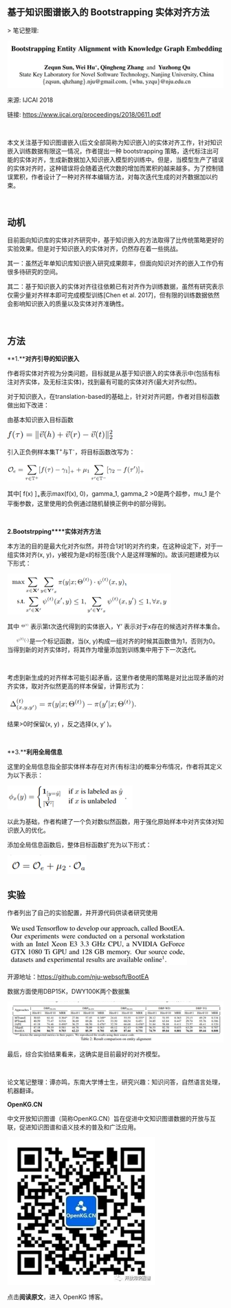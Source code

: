 
## 基于知识图谱嵌入的 Bootstrapping 实体对齐方法

&gt; 笔记整理: 

![](img/基于知识图谱嵌入的-Bootstrapping-实体对齐方法.md_1.png)

来源: IJCAI 2018

链接: https://www.ijcai.org/proceedings/2018/0611.pdf

 

本文关注基于知识图谱嵌入(后文全部简称为知识嵌入)的实体对齐工作，针对知识嵌入训练数据有限这一情况，作者提出一种 bootstrapping 策略，迭代标注出可能的实体对齐，生成新数据加入知识嵌入模型的训练中。但是，当模型生产了错误的实体对齐时，这种错误将会随着迭代次数的增加而累积的越来越多。为了控制错误累积，作者设计了一种对齐样本编辑方法，对每次迭代生成的对齐数据加以约束。

 

## **动机**

目前面向知识库的实体对齐研究中，基于知识嵌入的方法取得了比传统策略更好的实验效果。但是对于知识嵌入的实体对齐，仍然存在着一些挑战。

其一：虽然近年单知识库知识嵌入研究成果颇丰，但面向知识对齐的嵌入工作仍有很多待研究的空间。

其二：基于知识嵌入的实体对齐往往依赖已有对齐作为训练数据，虽然有研究表示仅需少量对齐样本即可完成模型训练[Chen et al. 2017]，但有限的训练数据依然会影响知识嵌入的质量以及实体对齐准确性。

 

## **方法**

**1.****对齐引导的知识嵌入**

作者将实体对齐视为分类问题，目标就是从基于知识嵌入的实体表示中(包括有标注对齐实体，及无标注实体)，找到最有可能的实体对齐(最大对齐似然)。

对于知识嵌入，在translation-based的基础上，针对对齐问题，作者对目标函数做出如下改进：

由基本知识嵌入目标函数

![](img/基于知识图谱嵌入的-Bootstrapping-实体对齐方法.md_2.png)



引入正负例样本集T<sup>+</sup>与T<sup>-</sup>，将目标函数改写为：

![](img/基于知识图谱嵌入的-Bootstrapping-实体对齐方法.md_3.png)



其中[ f(x) ]<sub>+</sub>表示max(f(x), 0)，gamma_1, gamma_2 &gt;0是两个超参，mu_1 是个平衡参数，这里使用的负例通过随机替换正例中的部分得到。

 

**2.Bootstrpping****实体对齐方法**

本方法的目的是最大化对齐似然，并符合1对1的对齐约束，在这种设定下，对于一组实体对齐(x, y)，y被视为是x的标签(我个人是这样理解的)。故该问题建模为以下形式：

![](img/基于知识图谱嵌入的-Bootstrapping-实体对齐方法.md_4.png)

其中 ![](img/基于知识图谱嵌入的-Bootstrapping-实体对齐方法.md_5.png) 表示第t次迭代得到的实体嵌入，Y’ 表示对于x存在的候选对齐样本集合。

     ![](img/基于知识图谱嵌入的-Bootstrapping-实体对齐方法.md_6.png)是一个标记函数，当(x, y)构成一组对齐的时候其函数值为1，否则为0。当得到新的对齐实体时，将其作为增量添加到训练集中用于下一次迭代。

 

考虑到新生成的对齐样本可能引起矛盾，这里作者使用的策略是对比出现矛盾的对齐实体，取对齐似然更高的样本保留，计算形式为：

![](img/基于知识图谱嵌入的-Bootstrapping-实体对齐方法.md_7.png)



结果&gt;0时保留(x, y) ，反之选择(x, y’ )。

 

**3.****利用全局信息**

这里的全局信息指全部实体样本存在对齐(有标注)的概率分布情况，作者将其定义为以下表示：

![](img/基于知识图谱嵌入的-Bootstrapping-实体对齐方法.md_8.png)



以此为基础，作者构建了一个负对数似然函数，用于强化原始样本中对齐实体对知识嵌入的优化。

添加全局信息函数后，整体目标函数扩充为以下形式：



![](img/基于知识图谱嵌入的-Bootstrapping-实体对齐方法.md_9.png)

## **实验**

作者列出了自己的实验配置，并开源代码供读者研究使用

![](img/基于知识图谱嵌入的-Bootstrapping-实体对齐方法.md_10.png)



开源地址：https://github.com/nju-websoft/BootEA

数据方面使用DBP15K，DWY100K两个数据集

![](img/基于知识图谱嵌入的-Bootstrapping-实体对齐方法.md_11.png)



最后，综合实验结果看来，这确实是目前最好的对齐模型。

 

论文笔记整理：谭亦鸣，东南大学博士生，研究兴趣：知识问答，自然语言处理，机器翻译。



**OpenKG.CN**



中文开放知识图谱（简称OpenKG.CN）旨在促进中文知识图谱数据的开放与互联，促进知识图谱和语义技术的普及和广泛应用。

![](img/基于知识图谱嵌入的-Bootstrapping-实体对齐方法.md_12.jpeg)

点击**阅读原文**，进入 OpenKG 博客。
